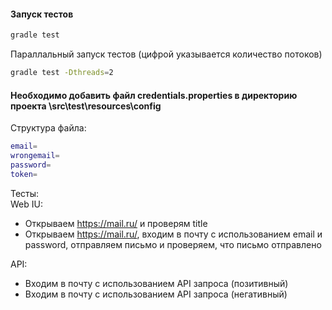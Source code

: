 #### Запуск тестов
```bash
gradle test
```
Параллальный запуск тестов (цифрой указывается количество потоков)
```bash
gradle test -Dthreads=2
```
#### Необходимо добавить файл credentials.properties в директорию проекта \src\test\resources\config 
Структура файла:
```bash
email=
wrongemail=
password=
token=
```
Тесты: <br>
Web IU: <br>
- Открываем https://mail.ru/ и проверям title 
- Открываем https://mail.ru/, входим в почту с использованием email и password, отправляем письмо и проверяем, что письмо отправлено <br>

API: <br>
- Входим в почту с использованием API запроса (позитивный)
- Входим в почту с использованием API запроса (негативный)

